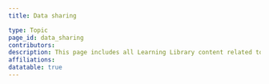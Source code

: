 ```yaml
---
title: Data sharing

type: Topic
page_id: data_sharing
contributors: 
description: This page includes all Learning Library content related to data sharing
affiliations: 
datatable: true
---
```

